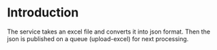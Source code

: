 # Introduction 
The service takes an excel file and converts it into json format.
Then the json is published on a queue (upload-excel) for next processing.

